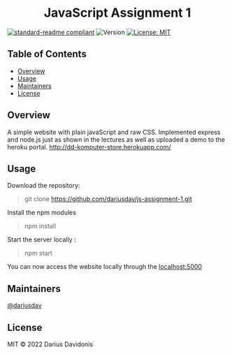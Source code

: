 <h1 align="center">JavaScript Assignment 1</h1>
<p align="center">
</p>

[![standard-readme compliant](https://img.shields.io/badge/standard--readme-OK-green.svg?style=flat-square)](https://github.com/RichardLitt/standard-readme)
  <img alt="Version" src="https://img.shields.io/badge/version-0.1-blue.svg?cacheSeconds=2592000" />
  <a href="#" target="_blank">
    <img alt="License: MIT" src="https://img.shields.io/badge/License-MIT-yellow.svg" />
  </a>


## Table of Contents
-  [Overview](#Overview)
-  [Usage](#Usage)
-  [Maintainers](#maintainers)
-  [License](#license)
## Overview
A simple website with plain javaScript and raw CSS. Implemented express and node.js just as shown in the lectures as well as uploaded a demo to the heroku portal.
http://dd-komputer-store.herokuapp.com/

## Usage

Download the repository:

> git clone https://github.com/dariusdav/js-assignment-1.git

Install the npm modules

> npm install

Start the server locally :

> npm start

You can now access the website locally through the  <a href=localhost:5000 >localhost:5000</a>
## Maintainers

[@dariusdav](https://github.com/dariusdav)

## License

MIT © 2022  Darius Davidonis
